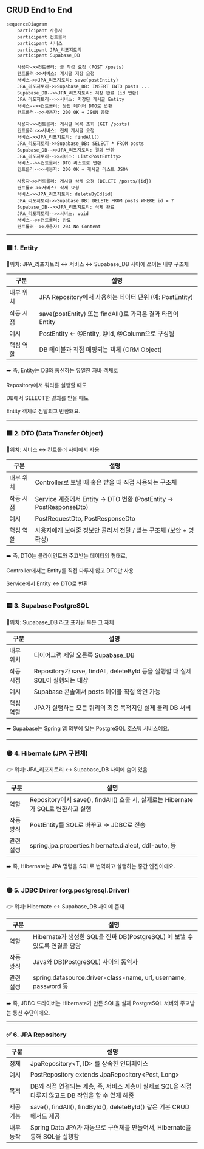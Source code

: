 ## CRUD End to End

```mermaid
sequenceDiagram
    participant 사용자
    participant 컨트롤러
    participant 서비스
    participant JPA_리포지토리
    participant Supabase_DB

    사용자->>컨트롤러: 글 작성 요청 (POST /posts)
    컨트롤러->>서비스: 게시글 저장 요청
    서비스->>JPA_리포지토리: save(postEntity)
    JPA_리포지토리->>Supabase_DB: INSERT INTO posts ...
    Supabase_DB-->>JPA_리포지토리: 저장 완료 (id 반환)
    JPA_리포지토리-->>서비스: 저장된 게시글 Entity
    서비스-->>컨트롤러: 응답 데이터 DTO로 변환
    컨트롤러-->>사용자: 200 OK + JSON 응답

    사용자->>컨트롤러: 게시글 목록 조회 (GET /posts)
    컨트롤러->>서비스: 전체 게시글 요청
    서비스->>JPA_리포지토리: findAll()
    JPA_리포지토리->>Supabase_DB: SELECT * FROM posts
    Supabase_DB-->>JPA_리포지토리: 결과 반환
    JPA_리포지토리-->>서비스: List<PostEntity>
    서비스-->>컨트롤러: DTO 리스트로 변환
    컨트롤러-->>사용자: 200 OK + 게시글 리스트 JSON

    사용자->>컨트롤러: 게시글 삭제 요청 (DELETE /posts/{id})
    컨트롤러->>서비스: 삭제 요청
    서비스->>JPA_리포지토리: deleteById(id)
    JPA_리포지토리->>Supabase_DB: DELETE FROM posts WHERE id = ?
    Supabase_DB-->>JPA_리포지토리: 삭제 완료
    JPA_리포지토리-->>서비스: void
    서비스-->>컨트롤러: 완료
    컨트롤러-->>사용자: 204 No Content
```
---

### 🟩 1. Entity

📍위치: JPA_리포지토리 ↔ 서비스 ↔ Supabase_DB 사이에 쓰이는 내부 구조체

| 구분 | 설명 |
|--------------|----------------------------------------------------------------------|
내부 위치 | JPA Repository에서 사용하는 데이터 단위 (예: PostEntity)
작동 시점 | save(postEntity) 또는 findAll()로 가져온 결과 타입이 Entity
예시 | PostEntity ← @Entity, @Id, @Column으로 구성됨
핵심 역할 | DB 테이블과 직접 매핑되는 객체 (ORM Object)

➡️ 즉, Entity는 DB와 통신하는 유일한 자바 객체로

Repository에서 쿼리를 실행할 때도

DB에서 SELECT한 결과를 받을 때도

Entity 객체로 전달되고 반환돼요.

---

### 🟦 2. DTO (Data Transfer Object)

📍위치: 서비스 ↔ 컨트롤러 사이에서 사용

| 구분 | 설명 |
|--------------|----------------------------------------------------------------------|
내부 위치 | Controller로 보낼 때 혹은 받을 때 직접 사용되는 구조체
작동 시점 | Service 계층에서 Entity → DTO 변환 (PostEntity → PostResponseDto)
예시 | PostRequestDto, PostResponseDto
핵심 역할 | 사용자에게 보여줄 정보만 골라서 전달 / 받는 구조체 (보안 + 명확성)

➡️ 즉, DTO는 클라이언트와 주고받는 데이터의 형태로,

Controller에서는 Entity를 직접 다루지 않고 DTO만 사용

Service에서 Entity ↔ DTO로 변환

---

### 🟨 3. Supabase PostgreSQL

📍위치: Supabase_DB 라고 표기된 부분 그 자체

| 구분 | 설명 |
|--------------|----------------------------------------------------------------------|
내부 위치 | 다이어그램 제일 오른쪽 Supabase_DB
작동 시점 | Repository가 save, findAll, deleteById 등을 실행할 때 실제 SQL이 실행되는 대상
예시 | Supabase 콘솔에서 posts 테이블 직접 확인 가능
핵심 역할 | JPA가 실행하는 모든 쿼리의 최종 목적지인 실제 물리 DB 서버

➡️ Supabase는 Spring 앱 외부에 있는 PostgreSQL 호스팅 서비스예요.

---

### 🟣 4. Hibernate (JPA 구현체)

👉 위치: JPA_리포지토리 ↔ Supabase_DB 사이에 숨어 있음

| 구분 | 설명 |
|--------------|----------------------------------------------------------------------|
역할 | Repository에서 save(), findAll() 호출 시, 실제로는 Hibernate가 SQL로 변환하고 실행
작동 방식 | PostEntity를 SQL로 바꾸고 → JDBC로 전송
관련 설정 | spring.jpa.properties.hibernate.dialect, ddl-auto, 등

➡️ 즉, Hibernate는 JPA 명령을 SQL로 번역하고 실행하는 중간 엔진이에요.

---

### 🟡 5. JDBC Driver (org.postgresql.Driver)

👉 위치: Hibernate ↔ Supabase_DB 사이에 존재

| 구분 | 설명 |
|--------------|----------------------------------------------------------------------|
역할 | Hibernate가 생성한 SQL을 진짜 DB(PostgreSQL) 에 보낼 수 있도록 연결을 담당
작동 방식 | Java와 DB(PostgreSQL) 사이의 통역사
관련 설정 | spring.datasource.driver-class-name, url, username, password 등

➡️ 즉, JDBC 드라이버는 Hibernate가 만든 SQL을 실제 PostgreSQL 서버와 주고받는 통신 수단이에요.

---

### ✅ 6. JPA Repository

| 구분 | 설명 |
|--------------|----------------------------------------------------------------------|
정체 | JpaRepository<T, ID> 를 상속한 인터페이스
예시 | PostRepository extends JpaRepository<Post, Long>
목적 | DB와 직접 연결되는 계층, 즉, 서비스 계층이 실제로 SQL을 직접 다루지 않고도 DB 작업을 할 수 있게 해줌
제공 기능 | save(), findAll(), findById(), deleteById() 같은 기본 CRUD 메서드 제공
내부 동작 | Spring Data JPA가 자동으로 구현체를 만들어서, Hibernate를 통해 SQL을 실행함
